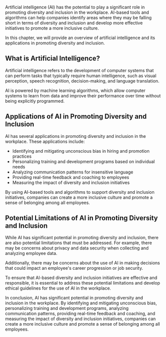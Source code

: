
Artificial intelligence (AI) has the potential to play a significant role in promoting diversity and inclusion in the workplace. AI-based tools and algorithms can help companies identify areas where they may be falling short in terms of diversity and inclusion and develop more effective initiatives to promote a more inclusive culture.

In this chapter, we will provide an overview of artificial intelligence and its applications in promoting diversity and inclusion.

What is Artificial Intelligence?
--------------------------------

Artificial intelligence refers to the development of computer systems that can perform tasks that typically require human intelligence, such as visual perception, speech recognition, decision-making, and language translation.

AI is powered by machine learning algorithms, which allow computer systems to learn from data and improve their performance over time without being explicitly programmed.

Applications of AI in Promoting Diversity and Inclusion
-------------------------------------------------------

AI has several applications in promoting diversity and inclusion in the workplace. These applications include:

* Identifying and mitigating unconscious bias in hiring and promotion practices
* Personalizing training and development programs based on individual needs
* Analyzing communication patterns for insensitive language
* Providing real-time feedback and coaching to employees
* Measuring the impact of diversity and inclusion initiatives

By using AI-based tools and algorithms to support diversity and inclusion initiatives, companies can create a more inclusive culture and promote a sense of belonging among all employees.

Potential Limitations of AI in Promoting Diversity and Inclusion
----------------------------------------------------------------

While AI has significant potential in promoting diversity and inclusion, there are also potential limitations that must be addressed. For example, there may be concerns about privacy and data security when collecting and analyzing employee data.

Additionally, there may be concerns about the use of AI in making decisions that could impact an employee's career progression or job security.

To ensure that AI-based diversity and inclusion initiatives are effective and responsible, it is essential to address these potential limitations and develop ethical guidelines for the use of AI in the workplace.

In conclusion, AI has significant potential in promoting diversity and inclusion in the workplace. By identifying and mitigating unconscious bias, personalizing training and development programs, analyzing communication patterns, providing real-time feedback and coaching, and measuring the impact of diversity and inclusion initiatives, companies can create a more inclusive culture and promote a sense of belonging among all employees.
